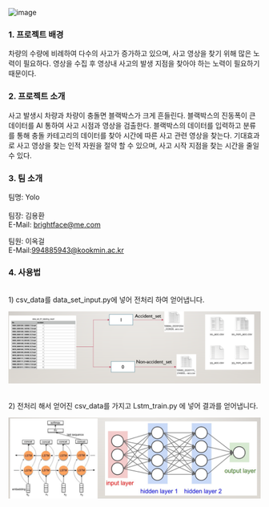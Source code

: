 ![image](https://user-images.githubusercontent.com/17923737/124292435-864e8b00-db90-11eb-9109-14281942bec2.png)


### 1. 프로젝트 배경
 차량의 수량에 비례하여 다수의 사고가 증가하고 있으며, 사고 영상을 찾기 위해 많은 노력이 필요하다. 
 영상을 수집 후 영상내 사고의 발생 지점을 찾아야 하는 노력이 필요하기 때문이다.
<br/>



### 2. 프로젝트 소개 
사고 발생시 차량과 차량이 충돌면 블랙박스가 크게 흔들린다. 블랙박스의 진동폭이 큰 데이터를 AI 통하여 사고 시점과 영상을 검출한다. 블랙박스의 데이터를 입력하고 분류를 통해 충돌 카테고리의 데이터를 찾아 시간에 따른 사고 관련 영상을 찾는다. 기대효과로
	사고 영상을 찾는 인적 자원을 절약 할 수 있으며, 사고 시작 지점을 찾는 시간을 줄일 수 있다.
<br/>

### 3. 팀 소개

팀명: Yolo
<br/>
<br/>
팀장: 김용환<br/>
E-Mail: brightface@me.com<br/>

팀원: 이옥걸<br/> 
E-Mail:994885943@kookmin.ac.kr
<br/>



### 4. 사용법
<div align="center">

</div>
<br/>
1) csv_data를 data_set_input.py에 넣어 전처리 하여 얻어냅니다.</br>
<div align="center">
<p><img src="/doc/Images/2.PNG"></p>

</div>
<br/>
2) 전처리 해서 얻어진 csv_data를 가지고 Lstm_train.py 에 넣어 결과를 얻어냅니다.</br>
<p><img src="/doc/Images/1.PNG"></p>


<div align="center">

</div>
<br/>
</br>

 
 



